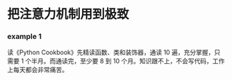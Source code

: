 
# 把注意力机制用到极致  

### example 1 

读《Python Cookbook》先精读函数、类和装饰器，通读 10 遍，充分掌握，只需要 1 个半月。而通读完，至少要 8 到 10 个月。知识跟不上，不会写代码，工作上每天都会非常痛苦。  
